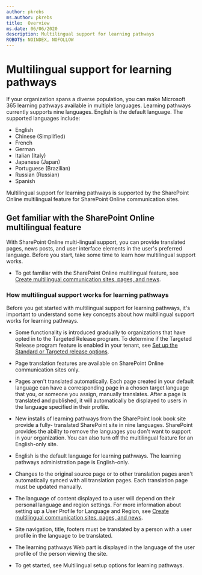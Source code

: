 ```yaml
---
author: pkrebs
ms.author: pkrebs
title:  Overview
ms.date: 06/06/2020
description: Multilingual support for learning pathways
ROBOTS: NOINDEX, NOFOLLOW
---
```


# Multilingual support for learning pathways

If your organization spans a diverse population, you can make Microsoft 365 learning pathways available in multiple languages. Learning pathways currently supports nine languages. English is the default language. The supported languages include:   

- English	 
- Chinese (Simplified)
- French
- German
- Italian (Italy)
- Japanese (Japan)
- Portuguese (Brazilian)
- Russian (Russian)
- Spanish

Multilingual support for learning pathways is supported by the SharePoint Online multilingual feature for SharePoint Online communication sites. 

## Get familiar with the SharePoint Online multilingual feature
With SharePoint Online multi-lingual support, you can provide translated pages, news posts, and user interface elements in the user's preferred language. Before you start, take some time to learn how multilingual support works. 
- To get familiar with the SharePoint Online multilingual feature, see [Create multilingual communication sites, pages, and news](https://support.office.com/en-us/article/2bb7d610-5453-41c6-a0e8-6f40b3ed750c). 

### How multilingual support works for learning pathways
Before you get started with multilingual support for learning pathways, it's important to understand some key concepts about how multilingual support works for learning pathways. 

- Some functionality is introduced gradually to organizations that have opted in to the Targeted Release program. To determine if the Targeted Release program feature is enabled in your tenant, see [Set up the Standard or Targeted release options](https://support.office.com/en-us/article/3b3adfa4-1777-4ff0-b606-fb8732101f47). 
- Page translation features are available on SharePoint Online communication sites only.
- Pages aren't translated automatically. Each page created in your default language can have a corresponding page in a chosen target language that you, or someone you assign, manually translates. After a page is translated and published, it will automatically be displayed to users in the language specified in their profile.
- New installs of learning pathways from the SharePoint look book site provide a fully- translated SharePoint site in nine languages. SharePoint provides the ability to remove the languages you don't want to support in your organization. You can also turn off the multilingual feature for an English-only site. 
- English is the default language for learning pathways. The learning pathways administration page is English-only. 
- Changes to the original source page or to other translation pages aren't automatically synced with all translation pages. Each translation page must be updated manually.
- The language of content displayed to a user will depend on their personal language and region settings. For more information about setting up a User Profile for Language and Region, see [Create multilingual communication sites, pages, and news](https://support.office.com/en-us/article/2bb7d610-5453-41c6-a0e8-6f40b3ed750c). 
- Site navigation, title, footers must be translated by a person with a user profile in the language to be translated.
- The learning pathways Web part is displayed in the language of the user profile of the person viewing the site. 

- To get started, see Multilingual setup options for learning pathways. 